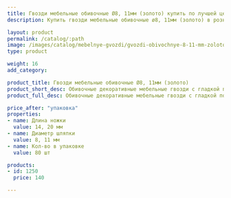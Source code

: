 ```yaml
---
title: Гвозди мебельные обивочные Ø8, 11мм (золото) купить по лучшей цене с доставкой - Поролоныч
description: Купить гвозди мебельные обивочные ø8, 11мм (золото) в розницу с доставкой по Москве в интернет-магазине Поролоныча.

layout: product
permalink: /catalog/:path
image: /images/catalog/mebelnye-gvozdi/gvozdi-obivochnye-8-11-mm-zoloto-01_1600w.jpg
type: product

weight: 16
add_category: 

product_title: Гвозди мебельные обивочные Ø8, 11мм (золото)
product_short_desc: Обивочные декоративные мебельные гвозди с гладкой поверхностью. Цвет - золото.
product_full_desc: Обивочные декоративные мебельные гвозди с гладкой поверхностью. Цвет - золото.

price_after: "упаковка"
properties:
- name: Длина ножки
  value: 14, 20 мм
- name: Диаметр шляпки
  value: 8, 11 мм
- name: Кол-во в упаковке
  value: 80 шт

products:
- id: 1250
  price: 140

---
```


